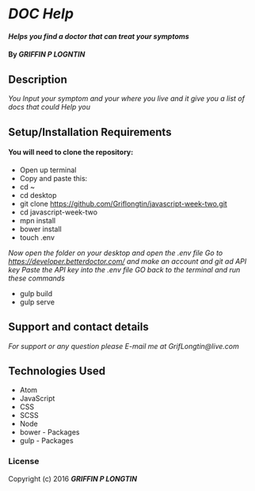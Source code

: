 # _DOC Help_

#### _Helps you find a doctor that can treat your symptoms_

#### By _**GRIFFIN P LOGNTIN**_

## Description

_You Input your symptom and your where you live and it give you a list of docs that could Help you_

## Setup/Installation Requirements

#### You will need to clone the repository:

* Open up terminal
* Copy and paste this:
* cd ~
* cd desktop
* git clone https://github.com/Griflongtin/javascript-week-two.git
* cd javascript-week-two
* mpn install
* bower install
* touch .env

_Now open the folder on your desktop and open the .env file_
_Go to https://developer.betterdoctor.com/ and make an account and git ad API key_
_Paste the API key into the .env file_
_GO back to the terminal and run these commands_

* gulp build
* gulp serve

## Support and contact details

_For support or any question please E-mail me at GrifLongtin@live.com_

## Technologies Used

  * Atom
  * JavaScript
  * CSS
  * SCSS
  * Node
  * bower - Packages
  * gulp - Packages

### License

Copyright (c) 2016 **_GRIFFIN P LONGTIN_**
